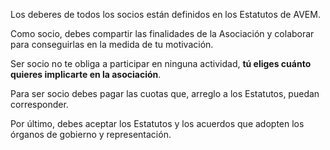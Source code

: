 Los deberes de todos los socios están definidos en los Estatutos de AVEM.

Como socio, debes compartir las finalidades de la Asociación y colaborar para conseguirlas en la medida de tu motivación.

Ser socio no te obliga a participar en ninguna actividad, **tú eliges cuánto quieres implicarte en la asociación**.

Para ser socio debes pagar las cuotas que, arreglo a los Estatutos, puedan corresponder.

Por último, debes aceptar los Estatutos y los acuerdos que adopten los órganos de gobierno y representación.
